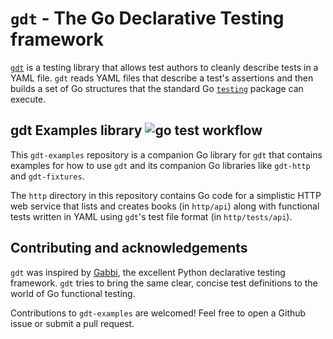 # `gdt` - The Go Declarative Testing framework

[`gdt`][gdt] is a testing library that allows test authors to cleanly describe tests
in a YAML file. `gdt` reads YAML files that describe a test's assertions and
then builds a set of Go structures that the standard Go
[`testing`](https://golang.org/pkg/testing/) package can execute.

[gdt]: https://github.com/jaypipes/gdt

## gdt Examples library ![go test workflow](https://github.com/jaypipes/gdt-examples/actions/workflows/gate-tests.yml/badge.svg)

This `gdt-examples` repository is a companion Go library for `gdt` that
contains examples for how to use `gdt` and its companion Go libraries like
`gdt-http` and `gdt-fixtures`.

The `http` directory in this repository contains Go code for a simplistic HTTP
web service that lists and creates books (in `http/api`) along with functional
tests written in YAML using `gdt`'s test file format (in `http/tests/api`).

## Contributing and acknowledgements

`gdt` was inspired by [Gabbi](https://github.com/cdent/gabbi), the excellent
Python declarative testing framework. `gdt` tries to bring the same clear,
concise test definitions to the world of Go functional testing.

Contributions to `gdt-examples` are welcomed! Feel free to open a Github issue
or submit a pull request.
